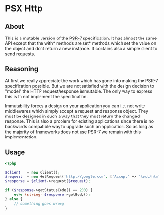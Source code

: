 PSX Http
===

## About

This is a mutable version of the [PSR-7](http://www.php-fig.org/psr/psr-7/)
specification. It has almost the same API except that the with* methods are set*
methods which set the value on the object and dont return a new instance. It
contains also a simple client to send requests.

## Reasoning

At first we really appreciate the work which has gone into making the PSR-7
specification possible. But we are not satisfied with the design decision to
"model" the HTTP request/response immutable. The only way to express this is to
not implement the specification.

Immutability forces a design on your application you can i.e. not write
middlewares which simply accept a request and response object. They must be
designed in such a way that they must return the changed response. This is also
a problem for existing applications since there is no backwards compatible way
to upgrade such an application. So as long as the majority of frameworks does
not use PSR-7 we remain with this implementation.

## Usage

```php
<?php

$client   = new Client();
$request  = new GetRequest('http://google.com', ['Accept' => 'text/html']);
$response = $client->request($request);

if ($response->getStatusCode() == 200) {
    echo (string) $response->getBody();
} else {
    // something goes wrong
}

```

